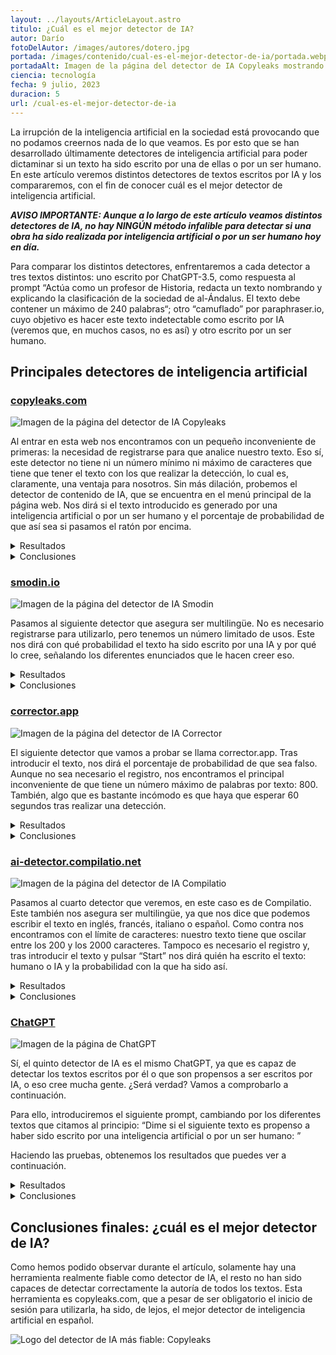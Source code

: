 ```yaml
---
layout: ../layouts/ArticleLayout.astro
titulo: ¿Cuál es el mejor detector de IA?
autor: Darío
fotoDelAutor: /images/autores/dotero.jpg
portada: /images/contenido/cual-es-el-mejor-detector-de-ia/portada.webp
portadaAlt: Imagen de la página del detector de IA Copyleaks mostrando sus características principales.
ciencia: tecnología
fecha: 9 julio, 2023
duracion: 5
url: /cual-es-el-mejor-detector-de-ia
---
```


La irrupción de la inteligencia artificial en la sociedad está provocando que no podamos creernos nada de lo que veamos. Es por esto que se han desarrollado últimamente detectores de inteligencia artificial para poder dictaminar si un texto ha sido escrito por una de ellas o por un ser humano. En este artículo veremos distintos detectores de textos escritos por IA y los compararemos, con el fin de conocer cuál es el mejor detector de inteligencia artificial.

***AVISO IMPORTANTE: Aunque a lo largo de este artículo veamos distintos detectores de IA, no hay NINGÚN método infalible para detectar si una obra ha sido realizada por inteligencia artificial o por un ser humano hoy en día.***

Para comparar los distintos detectores, enfrentaremos a cada detector a tres textos distintos: uno escrito por ChatGPT-3.5, como respuesta al prompt “Actúa como un profesor de Historia, redacta un texto nombrando y explicando la clasificación de la sociedad de al-Ándalus. El texto debe contener un máximo de 240 palabras“; otro “camuflado” por paraphraser.io, cuyo objetivo es hacer este texto indetectable como escrito por IA (veremos que, en muchos casos, no es así) y otro escrito por un ser humano.
## Principales detectores de inteligencia artificial

### [copyleaks.com](https://copyleaks.com)

![Imagen de la página del detector de IA Copyleaks](/images/contenido/cual-es-el-mejor-detector-de-ia/copyleaks.webp)

Al entrar en esta web nos encontramos con un pequeño inconveniente de primeras: la necesidad de registrarse para que analice nuestro texto. Eso sí, este detector no tiene ni un número mínimo ni máximo de caracteres que tiene que tener el texto con los que realizar la detección, lo cual es, claramente, una ventaja para nosotros. Sin más dilación, probemos el detector de contenido de IA, que se encuentra en el menú principal de la página web. Nos dirá si el texto introducido es generado por una inteligencia artificial o por un ser humano y el porcentaje de probabilidad de que así sea si pasamos el ratón por encima.

<details>
  <summary>Resultados</summary>
  
  - **Texto generado por ChatGPT-3.5:** Es contenido de IA (99.9%) 🟩
  - **Texto generado por ChatGPT-3.5 y parafraseado por Paraphraser.io:** Es contenido de IA (99.9%) 🟩
  - **Texto escrito por un ser humano:** Es un texto humano (94.1%) 🟩
</details>

<details>
  <summary>Conclusiones</summary>
  
  Parece que este detector es bastante fiable, ya que en las tres pruebas que hemos tenido ha acertado con la autoría. Tiene una principal ventaja y un principal inconveniente: la ventaja, que puede detectar un texto de cualquier longitud; el inconveniente, que es obligatorio el inicio de sesión.
</details>

### [smodin.io](https://smodin.io/ai-content-detector)
![Imagen de la página del detector de IA Smodin](/images/contenido/cual-es-el-mejor-detector-de-ia/smodin.webp)

Pasamos al siguiente detector que asegura ser multilingüe. No es necesario registrarse para utilizarlo, pero tenemos un número limitado de usos. Este nos dirá con qué probabilidad el texto ha sido escrito por una IA y por qué lo cree, señalando los diferentes enunciados que le hacen creer eso.

<details>
  <summary>Resultados</summary>
  
  - **Texto generado por ChatGPT-3.5:** Es posible que el contenido sea humano e IA (50.2%) 🟧
  - **Texto generado por ChatGPT-3.5 y parafraseado por Paraphraser.io:** Es posible que el contenido sea humano e IA (50.2%) 🟧
  - **Texto escrito por un ser humano:** Es probable que el contenido esté escrito por humanos (10.5% de IA) 🟩
</details>

<details>
  <summary>Conclusiones</summary>
  
  La detección deja que desear, ya que no es capaz de detectar con certeza qué textos han sido generados por IA. Si a eso le añades que tiene un límite bastante simple de usos semanales, no es una opción para nada recomendable.
</details>

### [corrector.app](https://corrector.app/es/detector-contenido-ia/)
![Imagen de la página del detector de IA Corrector](/images/contenido/cual-es-el-mejor-detector-de-ia/corrector.webp)

El siguiente detector que vamos a probar se llama corrector.app. Tras introducir el texto, nos dirá el porcentaje de probabilidad de que sea falso. Aunque no sea necesario el registro, nos encontramos el principal inconveniente de que tiene un número máximo de palabras por texto: 800. También, algo que es bastante incómodo es que haya que esperar 60 segundos tras realizar una detección.

<details>
  <summary>Resultados</summary>
  
  - **Texto generado por ChatGPT-3.5:** 0.02% de falso, es decir, 99.98% de humano 🟥
  - **Texto generado por ChatGPT-3.5 y parafraseado por Paraphraser.io:** 0.02% de falso, es decir, 99.98% de humano 🟥
  - **Texto escrito por un ser humano:** 0.02% de falso, es decir, 99.98% de humano 🟩
</details>

<details>
  <summary>Conclusiones</summary>
  
  Como hemos podido observar, este “detector de IA” no es para nada fiable, al menos en español, a pesar de que asegura estar preparado para detectar textos en español, tal y como indica en su título. Nos ofrece en los tres casos la misma respuesta: el texto, muy seguramente, ha sido escrito por un ser humano.
</details>

### [ai-detector.compilatio.net](https://ai-detector.compilatio.net/)
![Imagen de la página del detector de IA Compilatio](/images/contenido/cual-es-el-mejor-detector-de-ia/compilatio.webp)

Pasamos al cuarto detector que veremos, en este caso es de Compilatio. Este también nos asegura ser multilingüe, ya que nos dice que podemos escribir el texto en inglés, francés, italiano o español. Como contra nos encontramos con el límite de caracteres: nuestro texto tiene que oscilar entre los 200 y los 2000 caracteres. Tampoco es necesario el registro y, tras introducir el texto y pulsar “Start” nos dirá quién ha escrito el texto: humano o IA y la probabilidad con la que ha sido así.

<details>
  <summary>Resultados</summary>![Alt text](image.png)
  
  - **Texto generado por ChatGPT-3.5:** IA (99%) 🟩
  - **Texto generado por ChatGPT-3.5 y parafraseado por Paraphraser.io:** IA (99%) 🟩
  - **Texto escrito por un ser humano:** IA (98%) 🟥
</details>

<details>
  <summary>Conclusiones</summary>
  
  Los resultados de este detector son, sin lugar a duda curiosos, ya que es el primer detector que analizamos que categoriza como texto escrito por IA un texto escrito por ser humano, lo que hace de este detector una herramienta para nada fiable.
</details>

### [ChatGPT](https://chat.openai.com/)
![Imagen de la página de ChatGPT](/images/contenido/cual-es-el-mejor-detector-de-ia/chatgpt.webp)

Sí, el quinto detector de IA es el mismo ChatGPT, ya que es capaz de detectar los textos escritos por él o que son propensos a ser escritos por IA, o eso cree mucha gente. ¿Será verdad? Vamos a comprobarlo a continuación.

Para ello, introduciremos el siguiente prompt, cambiando <texto> por los diferentes textos que citamos al principio: “Dime si el siguiente texto es propenso a haber sido escrito por una inteligencia artificial o por un ser humano: <texto>”

Haciendo las pruebas, obtenemos los resultados que puedes ver a continuación.

<details>
  <summary>Resultados</summary>![Alt text](image.png)
  
  - **Texto generado por ChatGPT-3.5:** Parece haber sido escrito por un ser humano 🟥
  - **Texto generado por ChatGPT-3.5 y parafraseado por Paraphraser.io:** Parece haber sido escrito por un ser humano 🟥
  - **Texto escrito por un ser humano:** Parece haber sido escrito por un ser humano 🟩
</details>

<details>
  <summary>Conclusiones</summary>
  
  No sé qué dirá ChatGPT, pero parece que hemos desmontado el mito: ChatGPT no es un buen detector de IA. Como muestra, los nefastos resultados, por lo que también descartamos esta herramienta.
</details>

## Conclusiones finales: ¿cuál es el mejor detector de IA?

Como hemos podido observar durante el artículo, solamente hay una herramienta realmente fiable como detector de IA, el resto no han sido capaces de detectar correctamente la autoría de todos los textos. Esta herramienta es copyleaks.com, que a pesar de ser obligatorio el inicio de sesión para utilizarla, ha sido, de lejos, el mejor detector de inteligencia artificial en español.

![Logo del detector de IA más fiable: Copyleaks](/images/contenido/cual-es-el-mejor-detector-de-ia/logocopyleaks.webp)